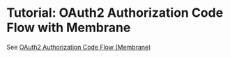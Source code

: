 # Tutorial: OAuth2 Authorization Code Flow with Membrane

See [OAuth2 Authorization Code Flow (Membrane)](https://www.membrane-api.io/tutorials/oauth2/oauth2-code-flow-example.html)